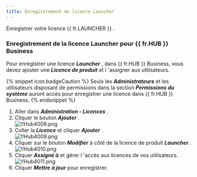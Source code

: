 ```yaml
---
title: Enregistrement de licence Launcher
---
```

Enregistrer votre licence {{ fr.LAUNCHER }} .  

### Enregistrement de la licence Launcher pour {{ fr.HUB }} Business 

Pour enregistrer une licence ***Launcher*** , dans {{ fr.HUB }} Business, vous devez ajouter une ***Licence de produit*** et l 'assigner aux utilisateurs.  

{% snippet icon.badgeCaution %} 
Seuls les ***Administrateurs*** et les utilisateurs disposant de permissions dans la section ***Permissions du système*** auront accès pour enregistrer une licence dans {{ fr.HUB }} Business. 
{% endsnippet %}
 
1. Aller dans ***Administration - Licences*** . 
1. Cliquer le bouton ***Ajouter*** .  
![!!Hub4008.png](/img/fr/hub/Hub4008.png) 
1. Coller la ***Licence*** et cliquer ***Ajouter*** .  
![!!Hub4009.png](/img/fr/hub/Hub4009.png) 
1. Cliquer sur le bouton ***Modifier*** à côté de la licence de produit ***Launcher*** .  
![!!Hub4010.png](/img/fr/hub/Hub4010.png) 
1. Cliquer ***Assigné à*** et gérer l 'accès aux licences de vos utilisateurs.  
![!!Hub4011.png](/img/fr/hub/Hub4011.png) 
1. Cliquer ***Mettre à jour*** pour enregistrer. 

